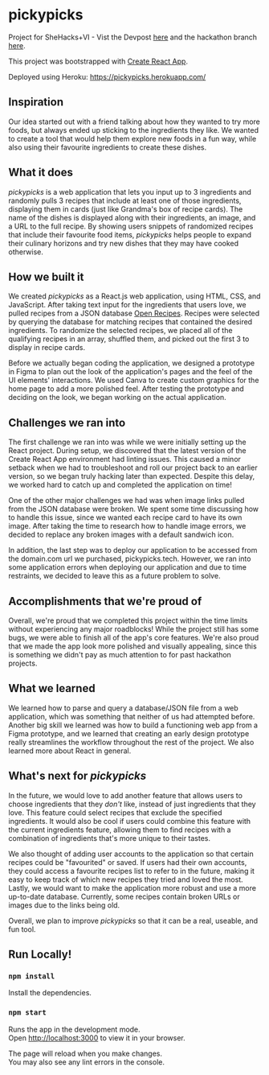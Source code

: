 # pickypicks
Project for SheHacks+VI - Vist the Devpost [here](https://devpost.com/software/pickypicks) and the hackathon branch [here](https://github.com/elleizar/pickypicks/tree/hackathon).

This project was bootstrapped with [Create React App](https://github.com/facebook/create-react-app).

Deployed using Heroku: https://pickypicks.herokuapp.com/

## Inspiration
Our idea started out with a friend talking about how they wanted to try more foods, but always ended up sticking to the ingredients they like. We wanted to create a tool that would help them explore new foods in a fun way, while also using their favourite ingredients to create these dishes.

## What it does
_pickypicks_ is a web application that lets you input up to 3 ingredients and randomly pulls 3 recipes that include at least one of those ingredients, displaying them in cards (just like Grandma's box of recipe cards). The name of the dishes is displayed along with their ingredients, an image, and a URL to the full recipe. By showing users snippets of randomized recipes that include their favourite food items, _pickypicks_ helps people to expand their culinary horizons and try new dishes that they may have cooked otherwise.

## How we built it
We created _pickypicks_ as a React.js web application, using HTML, CSS, and JavaScript. After taking text input for the ingredients that users love, we pulled recipes from a JSON database [Open Recipes](https://github.com/fictivekin/openrecipes). Recipes were selected by querying the database for matching recipes that contained the desired ingredients. To randomize the selected recipes, we placed all of the qualifying recipes in an array, shuffled them, and picked out the first 3 to display in recipe cards.

Before we actually began coding the application, we designed a prototype in Figma to plan out the look of the application's pages and the feel of the UI elements' interactions. We used Canva to create custom graphics for the home page to add a more polished feel. After testing the prototype and deciding on the look, we began working on the actual application.

## Challenges we ran into
The first challenge we ran into was while we were initially setting up the React project. During setup, we discovered that the latest version of the Create React App environment had linting issues. This caused a minor setback when we had to troubleshoot and roll our project back to an earlier version, so we began truly hacking later than expected. Despite this delay, we worked hard to catch up and completed the application on time!

One of the other major challenges we had was when image links pulled from the JSON database were broken. We spent some time discussing how to handle this issue, since we wanted each recipe card to have its own image. After taking the time to research how to handle image errors, we decided to replace any broken images with a default sandwich icon.

In addition, the last step was to deploy our application to be accessed from the domain.com url we purchased, pickypicks.tech. However, we ran into some application errors when deploying our application and due to time restraints, we decided to leave this as a future problem to solve.

## Accomplishments that we're proud of
Overall, we're proud that we completed this project within the time limits without experiencing any major roadblocks! While the project still has some bugs, we were able to finish all of the app's core features. We're also proud that we made the app look more polished and visually appealing, since this is something we didn't pay as much attention to for past hackathon projects.

## What we learned
We learned how to parse and query a database/JSON file from a web application, which was something that neither of us had attempted before. Another big skill we learned was how to build a functioning web app from a Figma prototype, and we learned that creating an early design prototype really streamlines the workflow throughout the rest of the project. We also learned more about React in general.

## What's next for _pickypicks_
In the future, we would love to add another feature that allows users to choose ingredients that they _don't_ like, instead of just ingredients that they love. This feature could select recipes that exclude the specified ingredients. It would also be cool if users could combine this feature with the current ingredients feature, allowing them to find recipes with a combination of ingredients that's more unique to their tastes.

We also thought of adding user accounts to the application so that certain recipes could be "favourited" or saved. If users had their own accounts, they could access a favourite recipes list to refer to in the future, making it easy to keep track of which new recipes they tried and loved the most. Lastly, we would want to make the application more robust and use a more up-to-date database. Currently, some recipes contain broken URLs or images due to the links being old.

Overall, we plan to improve _pickypicks_ so that it can be a real, useable, and fun tool.

## Run Locally!

### `npm install`

Install the dependencies.

### `npm start`

Runs the app in the development mode.\
Open [http://localhost:3000](http://localhost:3000) to view it in your browser.

The page will reload when you make changes.\
You may also see any lint errors in the console.
